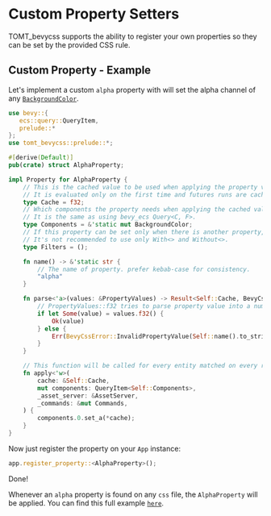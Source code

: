 # Custom Property Setters

TOMT_bevycss supports the ability to register your own properties so they can be set by the provided CSS rule.

## Custom Property - Example
Let's implement a custom `alpha` property with will set the alpha channel of any [`BackgroundColor`](https://docs.rs/bevy/latest/bevy/prelude/struct.BackgroundColor.html).

```rust
use bevy::{
   ecs::query::QueryItem,
   prelude::*
};
use tomt_bevycss::prelude::*;

#[derive(Default)]
pub(crate) struct AlphaProperty;

impl Property for AlphaProperty {
    // This is the cached value to be used when applying the property value.
    // It is evaluated only on the first time and futures runs are cached for performance reasons.
    type Cache = f32;
    // Which components the property needs when applying the cached value.
    // It is the same as using bevy_ecs Query<C, F>.
    type Components = &'static mut BackgroundColor;
    // If this property can be set only when there is another property, it's possible to filter here.
    // It's not recommended to use only With<> and Without<>.
    type Filters = ();

    fn name() -> &'static str {
        // The name of property. prefer kebab-case for consistency.
        "alpha"
    }

    fn parse<'a>(values: &PropertyValues) -> Result<Self::Cache, BevyCssError> {
        // PropertyValues::f32 tries to parse property value into a numeric value
        if let Some(value) = values.f32() {
            Ok(value)
        } else {
            Err(BevyCssError::InvalidPropertyValue(Self::name().to_string()))
        }
    }

    // This function will be called for every entity matched on every rule selector.
    fn apply<'w>(
        cache: &Self::Cache,
        mut components: QueryItem<Self::Components>,
        _asset_server: &AssetServer,
        _commands: &mut Commands,
    ) {
        components.0.set_a(*cache);
    }
}
```

Now just register the property on your `App` instance:
```rust ignore
app.register_property::<AlphaProperty>();
```

Done!

Whenever an `alpha` property is found on any `css` file, the `AlphaProperty` will be applied.
You can find this full example [`here`](https://github.com/TheBeardedQuack/tomt_bevycss/blob/main/examples/alpha.rs).
